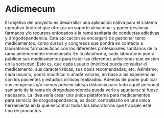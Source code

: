 # Adicmecum

El objetivo del proyecto es desarrollar una aplicación nativa para el sistema operativo Android que ofrezca un soporte almacenar y poder gestionar fármacos y/o recursos enfocados a la rama sanitaria de conductas adictivas y drogodependencia. Esta aplicación se encargará de gestionar tanto medicamentos, como cursos y congresos que pondrá en contacto a laboratorios farmacéuticos con los diferentes profesionales sanitarios de la rama anteriormente mencionada.
En la plataforma, cada laboratorio podrá publicar sus medicamentos para tratar las diferentes adicciones que existen en la sociedad. Esto es, que cada usuario (médico) pueda consultar el medicamento, sus características, sus dosis recomendadas, etc. Asimismo, cada usuario, podrá modificar o añadir valores, en base a las experiencias con los pacientes y estudios clínicos realizados.
Además de poder publicar sus congresos y/o cursos presenciales/a distancia para todo aquel personal sanitario de la rama de drogodependencia pueda verlo y apuntarse si fuese necesario. La idea sería crear una única plataforma para medicamentos para servicio de drogodependencia, es decir, centralizarlo en una única herramienta en la que encontrar todos los laboratorios que trabajen este tipo de productos.
